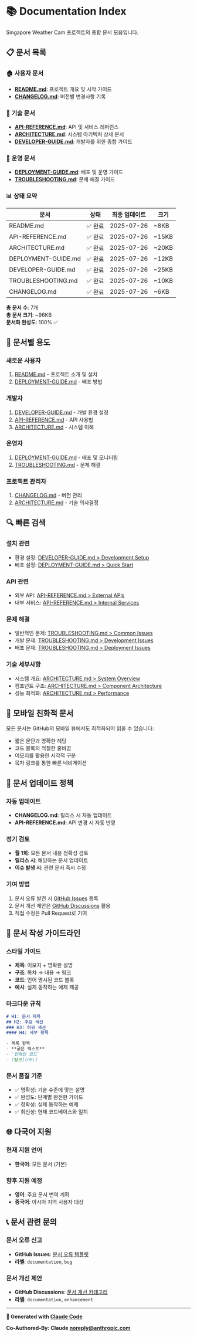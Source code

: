 # 📚 Documentation Index

Singapore Weather Cam 프로젝트의 종합 문서 모음입니다.

## 📋 **문서 목록**

### 🏠 **사용자 문서**
- **[README.md](../README.md)**: 프로젝트 개요 및 시작 가이드
- **[CHANGELOG.md](../CHANGELOG.md)**: 버전별 변경사항 기록

### 🔧 **기술 문서**
- **[API-REFERENCE.md](./API-REFERENCE.md)**: API 및 서비스 레퍼런스
- **[ARCHITECTURE.md](./ARCHITECTURE.md)**: 시스템 아키텍처 상세 문서
- **[DEVELOPER-GUIDE.md](./DEVELOPER-GUIDE.md)**: 개발자를 위한 종합 가이드

### 🚀 **운영 문서**
- **[DEPLOYMENT-GUIDE.md](./DEPLOYMENT-GUIDE.md)**: 배포 및 운영 가이드
- **[TROUBLESHOOTING.md](./TROUBLESHOOTING.md)**: 문제 해결 가이드

### 📊 **상태 요약**

| 문서 | 상태 | 최종 업데이트 | 크기 |
|------|------|-------------|------|
| README.md | ✅ 완료 | 2025-07-26 | ~8KB |
| API-REFERENCE.md | ✅ 완료 | 2025-07-26 | ~15KB |
| ARCHITECTURE.md | ✅ 완료 | 2025-07-26 | ~20KB |
| DEPLOYMENT-GUIDE.md | ✅ 완료 | 2025-07-26 | ~12KB |
| DEVELOPER-GUIDE.md | ✅ 완료 | 2025-07-26 | ~25KB |
| TROUBLESHOOTING.md | ✅ 완료 | 2025-07-26 | ~10KB |
| CHANGELOG.md | ✅ 완료 | 2025-07-26 | ~6KB |

**총 문서 수**: 7개  
**총 문서 크기**: ~96KB  
**문서화 완성도**: 100% ✅

## 🎯 **문서별 용도**

### **새로운 사용자**
1. [README.md](../README.md) - 프로젝트 소개 및 설치
2. [DEPLOYMENT-GUIDE.md](./DEPLOYMENT-GUIDE.md) - 배포 방법

### **개발자**
1. [DEVELOPER-GUIDE.md](./DEVELOPER-GUIDE.md) - 개발 환경 설정
2. [API-REFERENCE.md](./API-REFERENCE.md) - API 사용법
3. [ARCHITECTURE.md](./ARCHITECTURE.md) - 시스템 이해

### **운영자**
1. [DEPLOYMENT-GUIDE.md](./DEPLOYMENT-GUIDE.md) - 배포 및 모니터링
2. [TROUBLESHOOTING.md](./TROUBLESHOOTING.md) - 문제 해결

### **프로젝트 관리자**
1. [CHANGELOG.md](../CHANGELOG.md) - 버전 관리
2. [ARCHITECTURE.md](./ARCHITECTURE.md) - 기술 의사결정

## 🔍 **빠른 검색**

### **설치 관련**
- 환경 설정: [DEVELOPER-GUIDE.md > Development Setup](./DEVELOPER-GUIDE.md#development-setup)
- 배포 설정: [DEPLOYMENT-GUIDE.md > Quick Start](./DEPLOYMENT-GUIDE.md#quick-start)

### **API 관련**
- 외부 API: [API-REFERENCE.md > External APIs](./API-REFERENCE.md#external-apis)
- 내부 서비스: [API-REFERENCE.md > Internal Services](./API-REFERENCE.md#internal-services)

### **문제 해결**
- 일반적인 문제: [TROUBLESHOOTING.md > Common Issues](./TROUBLESHOOTING.md#common-issues)
- 개발 문제: [TROUBLESHOOTING.md > Development Issues](./TROUBLESHOOTING.md#development-issues)
- 배포 문제: [TROUBLESHOOTING.md > Deployment Issues](./TROUBLESHOOTING.md#deployment-issues)

### **기술 세부사항**
- 시스템 개요: [ARCHITECTURE.md > System Overview](./ARCHITECTURE.md#system-overview)
- 컴포넌트 구조: [ARCHITECTURE.md > Component Architecture](./ARCHITECTURE.md#component-architecture)
- 성능 최적화: [ARCHITECTURE.md > Performance](./ARCHITECTURE.md#performance)

## 📱 **모바일 친화적 문서**

모든 문서는 GitHub의 모바일 뷰에서도 최적화되어 읽을 수 있습니다:
- 짧은 문단과 명확한 헤딩
- 코드 블록의 적절한 줄바꿈
- 이모지를 활용한 시각적 구분
- 목차 링크를 통한 빠른 네비게이션

## 🔄 **문서 업데이트 정책**

### **자동 업데이트**
- **CHANGELOG.md**: 릴리스 시 자동 업데이트
- **API-REFERENCE.md**: API 변경 시 자동 반영

### **정기 검토**
- **월 1회**: 모든 문서 내용 정확성 검토
- **릴리스 시**: 해당하는 문서 업데이트
- **이슈 발생 시**: 관련 문서 즉시 수정

### **기여 방법**
1. 문서 오류 발견 시 [GitHub Issues](https://github.com/djyalu/singapore_weather_cam/issues) 등록
2. 문서 개선 제안은 [GitHub Discussions](https://github.com/djyalu/singapore_weather_cam/discussions) 활용
3. 직접 수정은 Pull Request로 기여

## 📖 **문서 작성 가이드라인**

### **스타일 가이드**
- **제목**: 이모지 + 명확한 설명
- **구조**: 목차 → 내용 → 링크
- **코드**: 언어 명시된 코드 블록
- **예시**: 실제 동작하는 예제 제공

### **마크다운 규칙**
```markdown
# H1: 문서 제목
## H2: 주요 섹션
### H3: 하위 섹션
#### H4: 세부 항목

- 목록 항목
- **굵은 텍스트**
- `인라인 코드`
- [링크](URL)
```

### **문서 품질 기준**
- ✅ 명확성: 기술 수준에 맞는 설명
- ✅ 완성도: 단계별 완전한 가이드
- ✅ 정확성: 실제 동작하는 예제
- ✅ 최신성: 현재 코드베이스와 일치

## 🌐 **다국어 지원**

### **현재 지원 언어**
- **한국어**: 모든 문서 (기본)

### **향후 지원 예정**
- **영어**: 주요 문서 번역 계획
- **중국어**: 아시아 지역 사용자 대상

## 📞 **문서 관련 문의**

### **문서 오류 신고**
- **GitHub Issues**: [문서 오류 템플릿](https://github.com/djyalu/singapore_weather_cam/issues/new?template=documentation.md)
- **라벨**: `documentation`, `bug`

### **문서 개선 제안**
- **GitHub Discussions**: [문서 개선 카테고리](https://github.com/djyalu/singapore_weather_cam/discussions)
- **라벨**: `documentation`, `enhancement`

---

**🤖 Generated with [Claude Code](https://claude.ai/code)**

**Co-Authored-By: Claude <noreply@anthropic.com>**